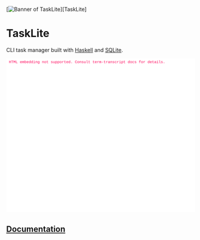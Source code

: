 [![Banner of TaskLite](./docs-source/images/banner@2.png)][TaskLite]

# TaskLite

CLI task manager built with [Haskell] and [SQLite].

[Haskell]: https://www.haskell.org/
[SQLite]: https://www.sqlite.org/

<img
  src='tasklite/screenshots/help-short.svg'
  alt="Screenshot of all TaskLite related tasks in the maintainer's database"
  width='600'
/>


## [Documentation](https://tasklite.org/)
